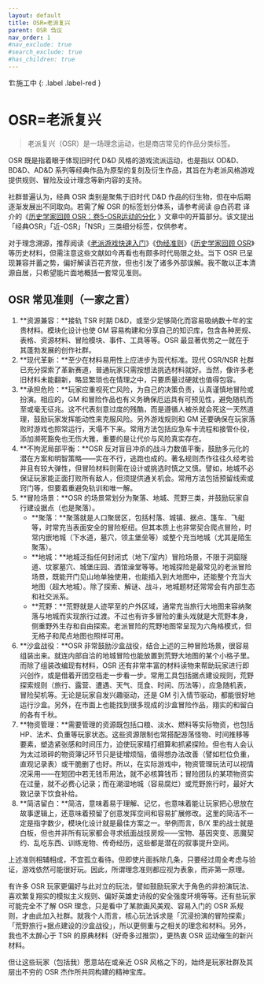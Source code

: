 ```yaml
---
layout: default
title: OSR=老派复兴
parent: OSR 刍议
nav_order: 1
#nav_exclude: true
#search_exclude: true
#has_children: true
---
```


🏗️施工中
{: .label .label-red }

# OSR=老派复兴

> 老派复兴（OSR）是一场理念运动，也是商店常见的作品分类标签。

OSR 既是指着眼于体现旧时代 D&D 风格的游戏流派运动，也是指以 OD&D、BD&D、AD&D 系列等经典作品为原型的复刻及衍生作品，其旨在为老派风格游戏提供规则、冒险及设计理念等新内容的支持。

社群普遍认为，经典 OSR 类别是聚焦于旧时代 D&D 作品的衍生物，但在中后期逐渐发展出不同取向。若需了解 OSR 的标签划分体系，请参考阅读 @白药君 译介的《[历史学家回顾 OSR：卷5-OSR运动的分化](http://45.79.87.129/bbs/index.php?topic=143067) 》文章中的开篇部分。该文提出「经典OSR」「近-OSR」「NSR」三类细分标签，仅供参考。

对于理念溯源，推荐阅读《[老派游戏快速入门](http://45.79.87.129/bbs/index.php?topic=141676.0)》《[伪经准则](http://45.79.87.129/bbs/index.php?topic=141677.0)》《[历史学家回顾 OSR](http://45.79.87.129/bbs/index.php?topic=141678.0)》等历史材料，但需注意这些文献如今再看也有颇多时代局限之处。当下 OSR 已呈现兼容并蓄之势，偏好解读百花齐放，但也引发了诸多外部误解。我不敢以正本清源自居，只希望能片面地概括一套常见准则。

## OSR 常见准则（一家之言）

1. **资源兼容：**接轨 TSR 时期 D&D，或至少足够简化而容易吸纳数十年的宝贵材料。模块化设计也使 GM 容易构建和分享自己的知识库，包含各种房规、表格、资源材料、冒险模块、事件、工具等等。OSR 最显著优势之一就在于其蓬勃发展的创作社群。
2. **现代革新：**至少在材料易用性上应进步为现代标准。现代 OSR/NSR 社群已充分探索了革新赛道，普通玩家只需按想法挑选材料就好。当然，像许多老旧材料未能翻新，略显繁琐也在情理之中，只要质量过硬就也值得包容。
3. **承担危险：**玩家应重视死亡风险，为自己的决策负责，认真谨慎地冒险或扮演。相应的，GM 和冒险作品也有义务确保厄运具有可预见性，避免随机而至或毫无征兆。这不代表刻意过度的残酷，而是遵循人被杀就会死这一天然道理，鼓励玩家发挥能动性来克服风险。另外游戏规则和 GM 还要确保在玩家落败时游戏也照常运行，天塌不下来。常用方法包括应急车卡流程和接管仆役，添加濒死豁免也无伤大雅，重要的是让代价与风险真实存在。
4. **不拘泥局部平衡：**OSR 反对盲目冲杀的战斗力数值平衡，鼓励多元化的潜在方案和明智策略——实在不行，逃跑也成的。著名规则杰作往往久经考验并且有较大弹性，但冒险材料则需在设计或挑选时慎之又慎。譬如，地城不必保证玩家能正面打败所有敌人，但须提供通关机会。常用方法包括预留线索或窍门等，但要着重避免轨训和唯一解。
5. **冒险场景：**OSR 的场景常划分为聚落、地城、荒野三类，并鼓励玩家自行建设据点（也是聚落）。
   - **聚落：**聚落就是人口聚居区，包括村落、城镇、据点、篷车、飞艇等，时常充当表面安全的冒险枢纽。但其本质上也非常契合爬点冒险，时常内嵌地城（下水道，墓穴，领主堡垒等）或整个充当地城（尤其是陌生聚落）。
   - **地城：**地城泛指任何封闭式（地下/室内）冒险场景，不限于洞窟隧道、坟冢墓穴、城堡庄园、酒馆澡堂等等。地城探险是最常见的老派冒险场景，既能开门见山地单独使用，也能插入到大地图中，还能整个充当大地图（超大地城）。除了探索、解谜、战斗，地城题材还常常会有内部生态和社交派系。
   - **荒野：**荒野就是人迹罕至的户外区域，通常充当旅行大地图来容纳聚落与地城而实现旅行过渡。不过也有许多冒险的重头戏就是大荒野本身，侧重野外生存和自由探索。老派冒险的荒野地图常呈现为六角格模式，但无格子和爬点地图也照样可用。
6. **沙盒战役：**OSR 非常鼓励沙盒战役，结合上述的三种冒险场景，很容易组装出来。就连内部自洽的地城冒险也能放置到荒野大地图的某个小格子里。而除了组装改编现有材料，OSR 还有非常丰富的材料读物来帮助玩家进行即兴创作，或是借着开团空档走一步看一步。常用工具包括据点建设规则，荒野探索规则（旅行、露营、遭遇、天气、觅食、时间、历法等），应急随机表，冒险契机等。无论是玩家自发兴趣驱动，还是 GM 引入情节驱动，都能很好地运行沙盒。另外，在市面上也能找到很多现成的沙盒冒险作品，翔实的和留白的各有千秋。
7. **物资管理：**需要管理的资源既包括口粮、淡水、燃料等实际物资，也包括 HP、法术、负重等玩家状态。这些资源限制也常搭配游荡怪物、时间推移等要素，塑造紧张感和时间压力，迫使玩家精打细算和抓紧探险。但也有人会认为太过琐碎的物资簿记环节只是徒增烦恼，值得想办法改善（譬如栏位负重，直观记录表）或干脆删了也好。所以，在实际游戏中，物资管理玩法可以视情况采用——在短团中若无钱币用法，就不必核算钱币；冒险团队的某项物资实在过量，就不必费心记录；而在潮湿地城（容易腐烂）或荒野旅行时，最好大致记录下饮食补给。
8. **简洁留白：**简洁，意味着易于理解、记忆，也意味着能让玩家把心思放在故事逻辑上，还意味着预留了创意发挥空间和容易扩展修改。这里的简洁不一定是指字数少，模块化设计就是最佳方案之一。举例而言，B/X 里的战士就是白板，但也并非所有玩家都会寻求纸面战技房规——宝物、基因突变、恶魔契约、乱吃东西、训练宠物、传奇经历，这些都是潜在的叙事提升空间。

上述准则相辅相成，不宜孤立看待。但即使片面拆除几条，只要经过周全考虑与验证，游戏依然可能很好玩。因此，所谓理念准则都应视为表象，而非第一原理。

有许多 OSR 玩家更偏好与此对立的玩法，譬如鼓励玩家大于角色的非扮演玩法、喜欢繁复翔实的模拟主义规则、偏好英雄史诗般的安全强度环境等等。还有些玩家可能完全不了解 OSR 理念，只是看中了某款画风美观、容易入门的 OSR 系规则，才由此加入社群。就我个人而言，核心玩法诉求是「沉浸扮演的冒险探索」「荒野旅行+据点建设的沙盒战役」，所以更侧重与之相关的理念和材料。另外，我也不太醉心于 TSR 的原典材料（好奇多过推崇），更热衷 OSR 运动催生的新兴材料。

但让这些玩家（包括我）愿意站在或亲近 OSR 风格之下的，始终是玩家社群及其层出不穷的 OSR 杰作所共同构建的精神宝库。
